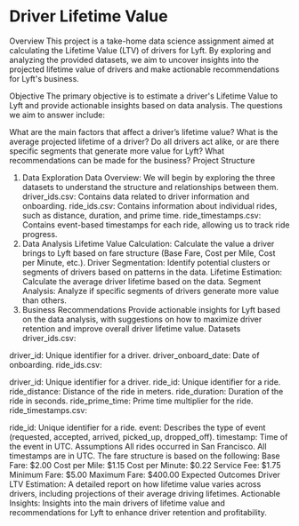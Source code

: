 # Driver Lifetime Value
Overview
This project is a take-home data science assignment aimed at calculating the Lifetime Value (LTV) of drivers for Lyft. By exploring and analyzing the provided datasets, we aim to uncover insights into the projected lifetime value of drivers and make actionable recommendations for Lyft's business.

Objective
The primary objective is to estimate a driver's Lifetime Value to Lyft and provide actionable insights based on data analysis. The questions we aim to answer include:

What are the main factors that affect a driver’s lifetime value?
What is the average projected lifetime of a driver?
Do all drivers act alike, or are there specific segments that generate more value for Lyft?
What recommendations can be made for the business?
Project Structure
1. Data Exploration
Data Overview: We will begin by exploring the three datasets to understand the structure and relationships between them.
driver_ids.csv: Contains data related to driver information and onboarding.
ride_ids.csv: Contains information about individual rides, such as distance, duration, and prime time.
ride_timestamps.csv: Contains event-based timestamps for each ride, allowing us to track ride progress.
2. Data Analysis
Lifetime Value Calculation:
Calculate the value a driver brings to Lyft based on fare structure (Base Fare, Cost per Mile, Cost per Minute, etc.).
Driver Segmentation:
Identify potential clusters or segments of drivers based on patterns in the data.
Lifetime Estimation:
Calculate the average driver lifetime based on the data.
Segment Analysis:
Analyze if specific segments of drivers generate more value than others.
3. Business Recommendations
Provide actionable insights for Lyft based on the data analysis, with suggestions on how to maximize driver retention and improve overall driver lifetime value.
Datasets
driver_ids.csv:

driver_id: Unique identifier for a driver.
driver_onboard_date: Date of onboarding.
ride_ids.csv:

driver_id: Unique identifier for a driver.
ride_id: Unique identifier for a ride.
ride_distance: Distance of the ride in meters.
ride_duration: Duration of the ride in seconds.
ride_prime_time: Prime time multiplier for the ride.
ride_timestamps.csv:

ride_id: Unique identifier for a ride.
event: Describes the type of event (requested, accepted, arrived, picked_up, dropped_off).
timestamp: Time of the event in UTC.
Assumptions
All rides occurred in San Francisco.
All timestamps are in UTC.
The fare structure is based on the following:
Base Fare: $2.00
Cost per Mile: $1.15
Cost per Minute: $0.22
Service Fee: $1.75
Minimum Fare: $5.00
Maximum Fare: $400.00
Expected Outcomes
Driver LTV Estimation: A detailed report on how lifetime value varies across drivers, including projections of their average driving lifetimes.
Actionable Insights: Insights into the main drivers of lifetime value and recommendations for Lyft to enhance driver retention and profitability.
